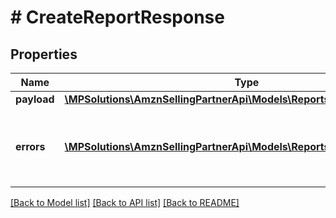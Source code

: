# # CreateReportResponse

## Properties

Name | Type | Description | Notes
------------ | ------------- | ------------- | -------------
**payload** | [**\MPSolutions\AmznSellingPartnerApi\Models\Reports\CreateReportResult**](CreateReportResult.md) |  | [optional]
**errors** | [**\MPSolutions\AmznSellingPartnerApi\Models\Reports\Error[]**](Error.md) | A list of error responses returned when a request is unsuccessful. | [optional]

[[Back to Model list]](../../README.md#models) [[Back to API list]](../../README.md#endpoints) [[Back to README]](../../README.md)
